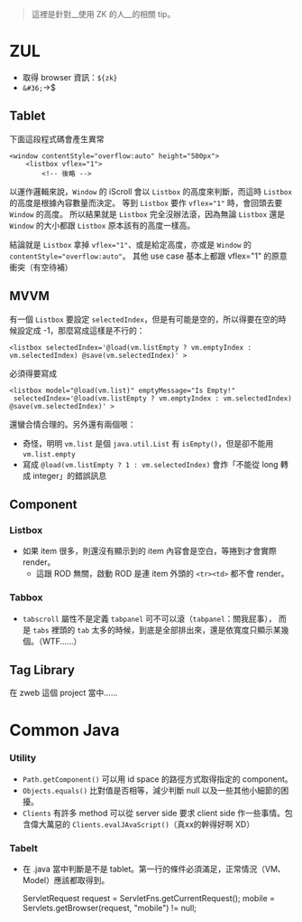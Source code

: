 > 這裡是針對__使用 ZK 的人__的相關 tip。

ZUL
===
* 取得 browser 資訊：`${zk}`
* `&#36;`→$

Tablet
------
下面這段程式碼會產生異常

	<window contentStyle="overflow:auto" height="500px">
		<listbox vflex="1">
			<!-- 後略 -->

以運作邏輯來說，`Window` 的 iScroll 會以 `Listbox` 的高度來判斷，而這時 `Listbox` 的高度是根據內容數量而決定。
等到 `Listbox` 要作 `vflex="1"` 時，會回頭去要 `Window` 的高度。
所以結果就是 `Listbox` 完全沒辦法滾，因為無論 `Listbox` 還是 `Window` 的大小都跟 `Listbox` 原本該有的高度一樣高。

結論就是 `Listbox` 拿掉 `vflex="1"`、或是給定高度，亦或是 `Window` 的 `contentStyle="overflow:auto"`。
其他 use case 基本上都跟 vflex="1" 的原意衝突（有空待補）

MVVM
----
有一個 `Listbox` 要設定 `selectedIndex`，但是有可能是空的，所以得要在空的時候設定成 -1，那麼寫成這樣是不行的：
	
	<listbox selectedIndex='@load(vm.listEmpty ? vm.emptyIndex : vm.selectedIndex) @save(vm.selectedIndex)' >

必須得要寫成

	<listbox model="@load(vm.list)" emptyMessage="Is Empty!"
	 selectedIndex='@load(vm.listEmpty ? vm.emptyIndex : vm.selectedIndex) @save(vm.selectedIndex)' >

還蠻合情合理的。另外還有兩個哏：

* 奇怪，明明 `vm.list` 是個 `java.util.List` 有 `isEmpty()`，但是卻不能用 `vm.list.empty`
* 寫成 `@load(vm.listEmpty ? 1 : vm.selectedIndex)` 會炸「不能從 long 轉成 integer」的錯誤訊息

Component
---------
### Listbox ###
* 如果 item 很多，則還沒有顯示到的 item 內容會是空白，等捲到才會實際 render。
	* 這跟 ROD 無關，啟動 ROD 是連 item 外頭的 `<tr><td>` 都不會 render。

### Tabbox ###
* `tabscroll` 屬性不是定義 `tabpanel` 可不可以滾（`tabpanel`：關我屁事），
	而是 `tabs` 裡頭的 `tab` 太多的時候，到底是全部排出來，還是依寬度只顯示某幾個。（WTF......）

Tag Library
-----------
在 zweb 這個 project 當中...... 

Common Java
===========
### Utility ###
* `Path.getComponent()` 可以用 id space 的路徑方式取得指定的 component。
* `Objects.equals()` 比對值是否相等，減少判斷 null 以及一些其他小細節的困擾。
* `Clients` 有許多 method 可以從 server side 要求 client side 作一些事情。包含偉大萬惡的 `Clients.evalJAvaScript()`（真xx的幹得好啊 XD）

### Tabelt ###
* 在 .java 當中判斷是不是 tablet。第一行的條件必須滿足，正常情況（VM、Model）應該都取得到。

	ServletRequest request = ServletFns.getCurrentRequest();
	mobile = Servlets.getBrowser(request, "mobile") != null;
